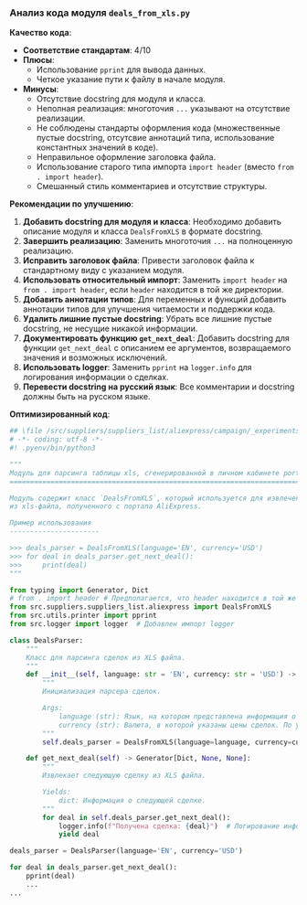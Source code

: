 ### **Анализ кода модуля `deals_from_xls.py`**

**Качество кода**:

- **Соответствие стандартам**: 4/10
- **Плюсы**:
    - Использование `pprint` для вывода данных.
    - Четкое указание пути к файлу в начале модуля.
- **Минусы**:
    - Отсутствие docstring для модуля и класса.
    - Неполная реализация: многоточия `...` указывают на отсутствие реализации.
    - Не соблюдены стандарты оформления кода (множественные пустые docstring, отсутсвие аннотаций типа, использование константных значений в коде).
    - Неправильное оформление заголовка файла.
    - Использование старого типа импорта `import header` (вместо `from . import header`).
    - Смешанный стиль комментариев и отсутствие структуры.

**Рекомендации по улучшению**:

1.  **Добавить docstring для модуля и класса**: Необходимо добавить описание модуля и класса `DealsFromXLS` в формате docstring.
2.  **Завершить реализацию**: Заменить многоточия `...` на полноценную реализацию.
3.  **Исправить заголовок файла**: Привести заголовок файла к стандартному виду с указанием модуля.
4.  **Использовать относительный импорт**: Заменить `import header` на `from . import header`, если `header` находится в той же директории.
5.  **Добавить аннотации типов**: Для переменных и функций добавить аннотации типов для улучшения читаемости и поддержки кода.
6.  **Удалить лишние пустые docstring**: Убрать все лишние пустые docstring, не несущие никакой информации.
7.  **Документировать функцию `get_next_deal`**: Добавить docstring для функции `get_next_deal` с описанием ее аргументов, возвращаемого значения и возможных исключений.
8.  **Использовать logger**: Заменить `pprint` на `logger.info` для логирования информации о сделках.
9.  **Перевести docstring на русский язык**: Все комментарии и docstring должны быть на русском языке.

**Оптимизированный код**:

```python
## \file /src/suppliers/suppliers_list/aliexpress/campaign/_experiments/deals_from_xls.py
# -*- coding: utf-8 -*-
#! .pyenv/bin/python3

"""
Модуль для парсинга таблицы xls, сгенерированной в личном кабинете portals.aliexpress.com.
=========================================================================================

Модуль содержит класс `DealsFromXLS`, который используется для извлечения информации о сделках
из xls-файла, полученного с портала AliExpress.

Пример использования
----------------------

>>> deals_parser = DealsFromXLS(language='EN', currency='USD')
>>> for deal in deals_parser.get_next_deal():
>>>     print(deal)
"""

from typing import Generator, Dict
# from . import header # Предполагается, что header находится в той же директории
from src.suppliers.suppliers_list.aliexpress import DealsFromXLS
from src.utils.printer import pprint
from src.logger import logger  # Добавлен импорт logger

class DealsParser:
    """
    Класс для парсинга сделок из XLS файла.
    """
    def __init__(self, language: str = 'EN', currency: str = 'USD') -> None:
        """
        Инициализация парсера сделок.

        Args:
            language (str): Язык, на котором представлена информация о сделках. По умолчанию 'EN'.
            currency (str): Валюта, в которой указаны цены сделок. По умолчанию 'USD'.
        """
        self.deals_parser = DealsFromXLS(language=language, currency=currency)

    def get_next_deal(self) -> Generator[Dict, None, None]:
        """
        Извлекает следующую сделку из XLS файла.

        Yields:
            dict: Информация о следующей сделке.
        """
        for deal in self.deals_parser.get_next_deal():
            logger.info(f"Получена сделка: {deal}")  # Логирование информации о сделке
            yield deal

deals_parser = DealsParser(language='EN', currency='USD')

for deal in deals_parser.get_next_deal():
    pprint(deal)
    ...
...
